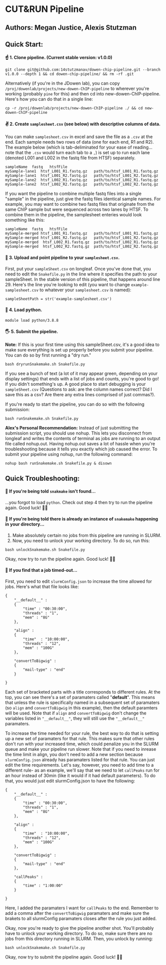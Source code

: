 # CUT&RUN Pipeline
## Authors: Megan Justice, Alexis Stutzman

## Quick Start:
#### ☝️ 1. Clone pipeline. (Current stable version: v1.0.0)
```
git clone git@github.com:14stutzmanav/dowen-chip-pipeline.git --branch v1.0.0 --depth 1 && cd dowen-chip-pipeline/ && rm -rf .git
```

Alternatively (if you're in the JDowen lab), you can copy `/proj/dowenlab/projects/new-dowen-ChIP-pipeline` to wherever you're working (probably `pine` for this) and then cd into new-dowen-ChIP-pipeline. Here's how you can do that in a single line:
```
cp -r /proj/dowenlab/projects/new-dowen-ChIP-pipeline ./ && cd new-dowen-ChIP-pipeline
```

#### ✌️ 2. Create `samplesheet.csv` (see below) with descriptive columns of data. 
You can make `samplesheet.csv` in excel and save the file as a `.csv` at the end. Each sample needs two rows of data (one for each end, R1 and R2). The example below (which is tab-deliminated for your ease of reading... note that the `.csv` would turn each tab to a `,`) is set up to run each lane (denoted L001 and L002 in the fastq file from HTSF) separately. 
```
sampleName	fastq	htsfFile
mySample-lane1	htsf_L001_R1.fastq.gz	path/to/htsf_L001_R1.fastq.gz
mySample-lane1	htsf_L001_R2.fastq.gz	path/to/htsf_L001_R2.fastq.gz
mySample-lane2  htsf_L002_R1.fastq.gz	path/to/htsf_L002_R1.fastq.gz
mySample-lane2  htsf_L002_R2.fastq.gz	path/to/htsf_L002_R2.fastq.gz
```
If you want the pipeline to combine multiple fastq files into a single "sample" in the pipeline, just give the fastq files identical sample names. For example, you may want to combine two fastq files that originate from the same ChIP sample but were sequenced across two lanes by HTSF. To combine them in the pipeline, the samplesheet enteries would look something like this:
```
sampleName	fastq	htsfFile
mySample-merged	htsf_L001_R1.fastq.gz	path/to/htsf_L001_R1.fastq.gz
mySample-merged	htsf_L001_R2.fastq.gz	path/to/htsf_L001_R2.fastq.gz
mySample-merged  htsf_L002_R1.fastq.gz	path/to/htsf_L002_R1.fastq.gz
mySample-merged  htsf_L002_R2.fastq.gz	path/to/htsf_L002_R2.fastq.gz
```

#### 🌴 3. Upload and point pipeline to your `samplesheet.csv`.
First, put your `sampleSheet.csv` on longleaf. Once you've done that, you need to edit the `Snakefile.py` in the line where it specifies the path to your sampleSheet. In the stable version of this pipeline, that happens around line 29. Here's the line you're looking to edit (you want to change `example-samplesheet.csv` to whatever your `samplesheet.csv` is named):
```
sampleSheetPath = str('example-samplesheet.csv')
```

#### 🐍 4. Load python.
```
module load python/3.8.8
```

#### 🖐️ 5. Submit the pipeline.
**Note:** If this is your first time using this sampleSheet.csv, it's a good idea to make sure everything is set up properly before you submit your pipeline. You can do so by first running a "dry run."
```
bash dryrunSnakemake.sh Snakefile.py
```
If you see a bunch of text (a lot of it may appear green, depending on your display settings) that ends with a list of jobs and counts, you're good to go! If you didn't something's up. A good place to start debugging is your `sampleSheet.csv` (Questions to ask: are the column names correct? Did I save this as a csv? Are there any extra lines comprised of just commas?).

If you're ready to start the pipeline, you can do so with the following submission:
```
bash runSnakemake.sh Snakefile.py
```

**Alex's Personal Recommendation:** Instead of just submitting the submission script, you should use nohup. This lets you disconnect from longleaf and writes the contents of terminal as jobs are running to an output file called nohup.out. Having nohup.out saves a lot of hassle when you're troubleshooting because it tells you exactly which job caused the error. To submit your pipeline using nohup, run the following command:
```
nohup bash runSnakemake.sh Snakefile.py & disown
```


## Quick Troubleshooting:
#### 🤔 If you're being told `snakmake` isn't found...
...you forgot to load `python`. Check out step 4 then try to run the pipeline again. Good luck! 🤞🍀

#### 🤔 If you're being told there is already an instance of `snakemake` happening in your directory...
1. Make absolutely certain no jobs from this pipeline are running in SLURM.
2. Now, you need to unlock your working directory. To do so, run this:
```
bash unlockSnakemake.sh Snakefile.py
```
Okay, now try to run the pipeline again. Good luck! 🤞🍀

#### 🤔 If you find that a job timed-out...
First, you need to edit `slurmConfig.json` to increase the time allowed for jobs. Here's what that file looks like:
```
{
	"__default__" :
	{
		"time" : "00:30:00",
		"threads" : "1",
		"mem" : "8G"
	},

	"align" :
	{
		"time"	: "10:00:00",
		"threads" : "12",
		"mem" : "100G"
	},

	"convertToBigwig" :
	{
		"mail-type" : "end"
	}

}
```

Each set of bracketed parts with a title corresponds to different rules. At the top, you can see there's a set of paramaters called "__default__". This means that unless the rule is specifically named in a subsequent set of paramaters (so `align` and `convertToBigwig` in this example), then the default paramters will be used. Note that if `align` and `convertToBigwig` don't change the variables listed in `"__default__"`, they will still use the `"__default__"` paramaters.

To increase the time needed for your rule, the best way to do that is setting up a new set of paramaters for that rule. This makes sure that other rules don't run with your increased time, which could penalize you in the SLURM queue and make your pipeline run slower. Note that if you need to inrease the time limit in align, you don't need to add a new section because `slurmConfig.json` already has paramaters listed for that rule. You can just edit the time requirements. Let's say, however, you need to add time to a different rule- as an example, we'll say that we need to let `callPeaks` run for an hour instead of 30min (like it would if it had default parameters). To do that, you would just edit slurmConfig.json to have the following:
```
{
	"__default__" :
	{
		"time" : "00:30:00",
		"threads" : "1",
		"mem" : "8G"
	},

	"align" :
	{
		"time"	: "10:00:00",
		"threads" : "12",
		"mem" : "100G"
	},

	"convertToBigwig" :
	{
		"mail-type" : "end"
	},
  
  	"callPeaks" :
	{
		"time" : "1:00:00"
	}

}
```
Here, I added the paramaters I want for `callPeaks` to the end. Remember to add a comma after the `convertToBigwig` paramaters and make sure the brakets to all slurmConfig paramaters closes after the rule you just added.

Okay, now you're ready to give the pipeline another shot. You'll probably have to unlock your working directory. To do so, make sure there are no jobs from this directory running in SLURM. Then, you unlock by running:
```
bash unlockSnakemake.sh Snakefile.py
```

Okay, now try to submit the pipeline again. Good luck! 🤞🍀
